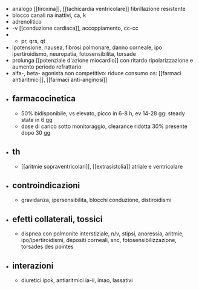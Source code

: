 - analogo [[tiroxina]], [[tachicardia ventricolare]] fibrillazione resistente
- blocco canali na inattivi, ca, k
- adrenolitico
- -v [[conduzione cardiaca]], accoppiamento, cc-cc
- + pr, qrs, qt
- ipotensione, nausea, fibrosi polmonare, danno corneale, ipo ipertiroidismo, neuropatia, fotosensibilita, torsade
- prolunga [[potenziale d'azione miocardio]] con ritardo ripolarizzazione e aumento periodo refrattario
- alfa-, beta- agonista non competitivo: riduce consumo os: [[farmaci antiaritmici]], [[farmaci anti-anginosi]]
- ## farmacocinetica
	- 50% bidisponibile, vs elevato, picco in 6-8 h, ev 14-28 gg: steady state in 6 gg
	- dose di carico sotto monitoraggio, clearance ridotta 30% presente dopo 30 gg
- ## th
	- [[aritmie sopraventricolari]], [[extrasistolia]] atriale e ventricolare
- ## controindicazioni
	- gravidanza, ipersensibilita, blocchi conduzione, distiroidismi
- ## efetti collaterali, tossici
	- dispnea con polmonite interstiziale, n/v, stipsi, anoressia, aritmie, ipo/ipertiroidismi, depositi corneali, snc, fotosensibilizzazione, torsades des pointes
- ## interazioni
	- diuretici ipok, antiaritmici ia-ii, imao, lassativi